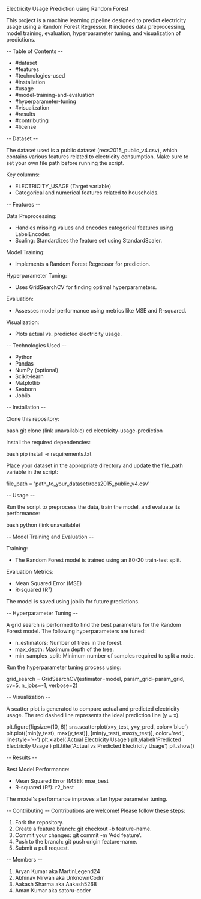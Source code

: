 Electricity Usage Prediction using Random Forest

This project is a machine learning pipeline designed to predict electricity usage using a Random Forest Regressor. It includes data preprocessing, model training, evaluation, hyperparameter tuning, and visualization of predictions.



-- Table of Contents --

- #dataset
- #features
- #technologies-used
- #installation
- #usage
- #model-training-and-evaluation
- #hyperparameter-tuning
- #visualization
- #results
- #contributing
- #license



-- Dataset --

The dataset used is a public dataset (recs2015_public_v4.csv), which contains various features related to electricity consumption. Make sure to set your own file path before running the script.

Key columns:
- ELECTRICITY_USAGE (Target variable)
- Categorical and numerical features related to households.



-- Features --

Data Preprocessing:
- Handles missing values and encodes categorical features using LabelEncoder.
- Scaling: Standardizes the feature set using StandardScaler.

Model Training:
- Implements a Random Forest Regressor for prediction.

Hyperparameter Tuning:
- Uses GridSearchCV for finding optimal hyperparameters.

Evaluation:
- Assesses model performance using metrics like MSE and R-squared.

Visualization:
- Plots actual vs. predicted electricity usage.



-- Technologies Used --

- Python
- Pandas
- NumPy (optional)
- Scikit-learn
- Matplotlib
- Seaborn
- Joblib



-- Installation --

Clone this repository:

bash
git clone (link unavailable)
cd electricity-usage-prediction

Install the required dependencies:

bash
pip install -r requirements.txt

Place your dataset in the appropriate directory and update the file_path variable in the script:

file_path = 'path_to_your_dataset/recs2015_public_v4.csv'



-- Usage --

Run the script to preprocess the data, train the model, and evaluate its performance:

bash
python (link unavailable)



-- Model Training and Evaluation --

Training:
- The Random Forest model is trained using an 80-20 train-test split.

Evaluation Metrics:
- Mean Squared Error (MSE)
- R-squared (R²)

The model is saved using joblib for future predictions.



-- Hyperparameter Tuning --

A grid search is performed to find the best parameters for the Random Forest model. The following hyperparameters are tuned:
- n_estimators: Number of trees in the forest.
- max_depth: Maximum depth of the tree.
- min_samples_split: Minimum number of samples required to split a node.

Run the hyperparameter tuning process using:

grid_search = GridSearchCV(estimator=model, param_grid=param_grid, cv=5, n_jobs=-1, verbose=2)



-- Visualization --

A scatter plot is generated to compare actual and predicted electricity usage. The red dashed line represents the ideal prediction line (y = x).

plt.figure(figsize=(10, 6))
sns.scatterplot(x=y_test, y=y_pred, color='blue')
plt.plot([min(y_test), max(y_test)], [min(y_test), max(y_test)], color='red', linestyle='--')
plt.xlabel('Actual Electricity Usage')
plt.ylabel('Predicted Electricity Usage')
plt.title('Actual vs Predicted Electricity Usage')
plt.show()



-- Results --

Best Model Performance:
- Mean Squared Error (MSE): mse_best
- R-squared (R²): r2_best

The model's performance improves after hyperparameter tuning.


-- Contributing --
Contributions are welcome! Please follow these steps:

1. Fork the repository.
2. Create a feature branch: git checkout -b feature-name.
3. Commit your changes: git commit -m 'Add feature'.
4. Push to the branch: git push origin feature-name.
5. Submit a pull request.


-- Members --
1. Aryan Kumar aka MartinLegend24
2. Abhinav Nirwan aka UnknownCodrr
3. Aakash Sharma aka Aakash5268
4. Aman Kumar aka satoru-coder
